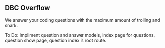 ## DBC Overflow

We answer your coding questions with the maximum amount of trolling and snark.

To Do:  Impliment question and answer models, index page for questions, question show page, question index is root route.
